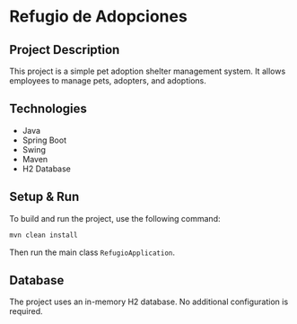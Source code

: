# Refugio de Adopciones

## Project Description

This project is a simple pet adoption shelter management system. It allows employees to manage pets, adopters, and adoptions.

## Technologies

*   Java
*   Spring Boot
*   Swing
*   Maven
*   H2 Database

## Setup & Run

To build and run the project, use the following command:

```bash
mvn clean install
```

Then run the main class `RefugioApplication`.

## Database

The project uses an in-memory H2 database. No additional configuration is required.